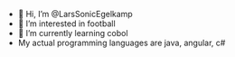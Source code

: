 - 👋 Hi, I’m @LarsSonicEgelkamp
- 👀 I’m interested in football
- 🌱 I’m currently learning cobol
-  My actual programming languages are java, angular, c#


<!---
LarsSonicEgelkamp/LarsSonicEgelkamp is a ✨ special ✨ repository because its `README.md` (this file) appears on your GitHub profile.
You can click the Preview link to take a look at your changes.
--->
